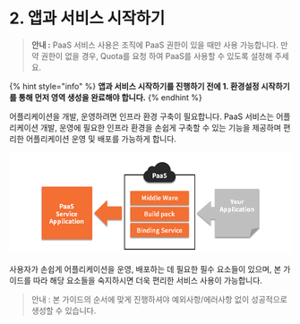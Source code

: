 # 2. 앱과 서비스 시작하기

> **안내 :** PaaS 서비스 사용은 조직에 PaaS 권한이 있을 때만 사용 가능합니다. 만약 권한이 없을 경우, Quota를 요청 하여 PaaS를 사용할 수 있도록 설정해 주세요.

{% hint style="info" %}
**앱과 서비스 시작하기를 진행하기 전에 1. 환경설정 시작하기를 통해 먼저 영역 생성을 완료해야 합니다.**
{% endhint %}

어플리케이션을 개발, 운영하려면 인프라 환경 구축이 필요합니다. PaaS 서비스는 어플리케이션 개발, 운영에 필요한 인프라 환경을 손쉽게 구축할 수 있는 기능을 제공하며 편리한 어플리케이션 운영 및 배포를 가능하게 합니다.

![](../.gitbook/assets/image%20%2825%29.png)

사용자가 손쉽게 어플리케이션을 운영, 배포하는 데 필요한 필수 요소들이 있으며, 본 가이드를 따라 해당 요소들을 숙지하시면 더욱 편리한 서비스 사용이 가능합니다.

> 안내 : 본 가이드의 순서에 맞게 진행하셔야 예외사항/에러사항 없이 성공적으로 생성할 수 있습니다.

